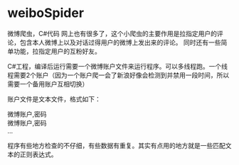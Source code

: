 weiboSpider
===========
微博爬虫，C#代码
网上也有很多了，这个小爬虫的主要作用是拉指定用户的评论，包含本人微博上以及对话过得用户的微博上发出来的评论。
同时还有一些简单功能，拉指定用户的互粉好友。

C#工程，编译后运行需要一个微博账户文件来运行程序。可以多线程跑。一个线程需要2个账户（因为一个账户爬一会了新浪好像会检测到并禁用一段时间，所以需要一个备用账户互相切换）

账户文件是文本文件，格式如下：

微博账户,密码   
微博账户,密码  
...

程序有些地方检查的不仔细，有些数据有重复。其实有点用的地方就是一些匹配文本的正则表达式。
